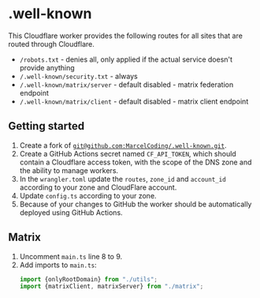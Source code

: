 # .well-known

This Cloudflare worker provides the following routes for all sites that are routed through Cloudflare.

- `/robots.txt` - denies all, only applied if the actual service doesn't provide anything
- `/.well-known/security.txt` - always
- `/.well-known/matrix/server` - default disabled - matrix federation endpoint
- `/.well-known/matrix/client` - default disabled - matrix client endpoint

## Getting started

1. Create a fork of [`git@github.com:MarcelCoding/.well-known.git`](https://github.com/MarcelCoding/.well-known).
2. Create a GitHub Actions secret named `CF_API_TOKEN`, which should contain a Cloudflare access token, with the scope of the DNS zone and the ability to manage workers.
3. In the `wrangler.toml` update the `routes`, `zone_id` and `account_id` according to your zone and CloudFlare account.
4. Update `config.ts` according to your zone.
5. Because of your changes to GitHub the worker should be automatically deployed using GitHub Actions.

## Matrix

1. Uncomment `main.ts` line 8 to 9.
2. Add imports to `main.ts`:
   ```typescript
   import {onlyRootDomain} from "./utils";
   import {matrixClient, matrixServer} from "./matrix";
   ```
